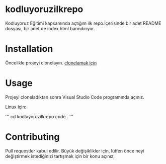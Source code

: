 # kodluyoruzilkrepo
Kodluyoruz Eğitimi kapsamında açtığım ilk repo.İçerisinde bir adet README dosyası, bir adet de index.html barındırıyor.




# Installation
Öncelikle projeyi clonelayın. 
[clonelamak için](https://github.com/simseksafak/kodluyoruzilkrepo.git)

# Usage
Projeyi cloneladıktan sonra Visual Studio Code programında açınız.

Linux için:

''' cd kodluyoruzilkrepo
code . '''

# Contributing
Pull requestler kabul edilir. Büyük değişiklikler için, lütfen önce neyi değiştirmek istediğinizi tartışmak için bir konu açınız.
                    
